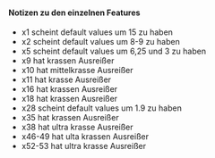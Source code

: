 


#### Notizen zu den einzelnen Features

- x1 scheint default values um 15 zu haben
- x2 scheint default values um 8-9 zu haben
- x5 scheint default values um 6,25 und 3 zu haben
- x9 hat krassen Ausreißer
- x10 hat mittelkrasse Ausreißer
- x11 hat krasse Ausreißer
- x16 hat krassen Ausreißer
- x18 hat krassen Ausreißer
- x28 scheint default values um 1.9 zu haben
- x35 hat krassen Ausreißer
- x38 hat ultra krasse Ausreißer
- x46-49 hat ulta krassen Ausreißer
- x52-53 hat ultra krasse Ausreißer

